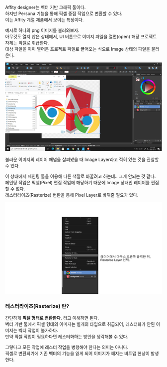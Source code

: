 <p>
Affity designer는 벡터 기반 그래픽 툴이다.<br />
하지만 Persona 기능을 통해 픽셀 중점 작업으로 변환할 수 있다.<br />
이는 Affity 계열 제품에서 보이는 특징이다.
</p>

<p>
예시로 하나의 png 이미지를 불러와보자.<br />
아무것도 열지 않은 상태에서, UI 버튼으로 이미지 파일을 열면(open) 해당 프로젝트 자체는 픽셀로 취급한다.<br />
대상 파일을 이미 열어둔 프로젝트 파일로 끌어오는 식으로 Image 상태의 파일을 불러온다.
</p>

<img src="https://github.com/TaekGeunLee/study_frontEnd/blob/master/readmeImg/T1_2-1.JPG" alt="T1_2-1" />

<p>불러운 이미지의 레이어 패널을 살펴봤을 때 Image Layer라고 적혀 있는 것을 관찰할 수 있다.</p>

<p>
이 상태에서 페인팅 툴을 이용해 다른 색깔로 바꿀려고 하는데.. 그게 안되는 것 같다.<br />
페인팅 작업은 픽셀(Pixel) 편집 작업에 해당하기 때문에 Image 상태인 레이어를 편집할 수 없다.<br />
레스터라이즈(Rasterize) 변환을 통해 Pixel Layer로 바꿔줄 필요가 있다.
</p>

<img src="https://github.com/TaekGeunLee/study_frontEnd/blob/master/readmeImg/T1_2-2.JPG" alt="T1_2-2" />

### 레스터라이즈(Rasterize) 란?

<p>
간단하게 <b>픽셀 형태로 변환한다.</b> 라고 이해하면 된다.<br />
벡터 기반 툴에서 픽셀 형태의 이미지는 별개의 타입으로 취급되어, 레스터화가 안된 이미지는 벡터 작업이 불가하다.<br />
만약 픽셀 작업이 필요하다면 레스터화하는 방안을 생각해볼 수 있다.
</p>

<p>
그렇다고 모든 작업에 레스터 작업을 병행해야 한다는 의미는 아니다.<br />
픽셀로 변환되기에 기존 벡터의 기능을 잃게 되어 이미지가 깨지는 비트맵 현상이 발생한다.
</p>